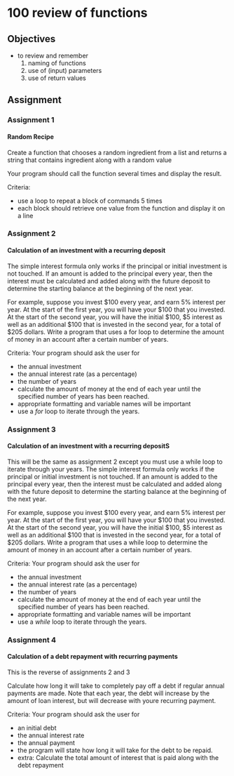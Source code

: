 # 100 review of functions

## Objectives
* to review and remember
  1. naming of functions
  2. use of (input) parameters
  3. use of return values

## Assignment
### Assignment 1
#### Random Recipe
Create a function that chooses a random ingredient from a list and returns a string that contains ingredient along with a random value

Your program should call the function several times and display the result.

Criteria:
* use a loop to repeat a block of commands 5 times
* each block should retrieve one value from the function and display it on a line


### Assignment 2
#### Calculation of an investment with a recurring deposit
The simple interest formula only works if the principal or initial investment is not touched.  If an amount is added to the principal every year, then the interest must be calculated and added along with the future deposit to determine the starting balance at the beginning of the next year.

For example, suppose you invest $100 every year, and earn 5% interest per year.
At the start of the first year, you will have your $100 that you invested.  At the start of the second year, you will have the initial $100, $5 interest as well as an additional $100 that is invested in the second year, for a total of $205 dollars.  Write a program that uses a for loop to determine the amount of money in an account after a certain number of years.

Criteria:
Your program should ask the user for
* the annual investment
* the annual interest rate (as a percentage)
* the number of years
* calculate the amount of money at the end of each year until the specified number of years has been reached.
* appropriate formatting and variable names will be important
* use a *for* loop to iterate through the years.

### Assignment 3
#### Calculation of an investment with a recurring depositS
This will be the same as assignment 2 except you must use a while loop to iterate through your years.
The simple interest formula only works if the principal or initial investment is not touched.  If an amount is added to the principal every year, then the interest must be calculated and added along with the future deposit to determine the starting balance at the beginning of the next year.

For example, suppose you invest $100 every year, and earn 5% interest per year.
At the start of the first year, you will have your $100 that you invested.  At the start of the second year, you will have the initial $100, $5 interest as well as an additional $100 that is invested in the second year, for a total of $205 dollars.  Write a program that uses a while loop to determine the amount of money in an account after a certain number of years.

Criteria:
Your program should ask the user for
* the annual investment
* the annual interest rate (as a percentage)
* the number of years
* calculate the amount of money at the end of each year until the specified number of years has been reached.
* appropriate formatting and variable names will be important
* use a *while* loop to iterate through the years.

### Assignment 4
#### Calculation of a debt repayment with recurring payments
This is the reverse of assignments 2 and 3

Calculate how long it will take to completely pay off a debt if regular annual payments are made.  Note that each year, the debt will increase by the amount of loan interest, but will decrease with youre recurring payment. 

Criteria:
Your program should ask the user for
* an initial debt
* the annual interest rate
* the annual payment
* the program will state how long it will take for the debt to be repaid.
* extra: Calculate the total amount of interest that is paid along with the debt repayment